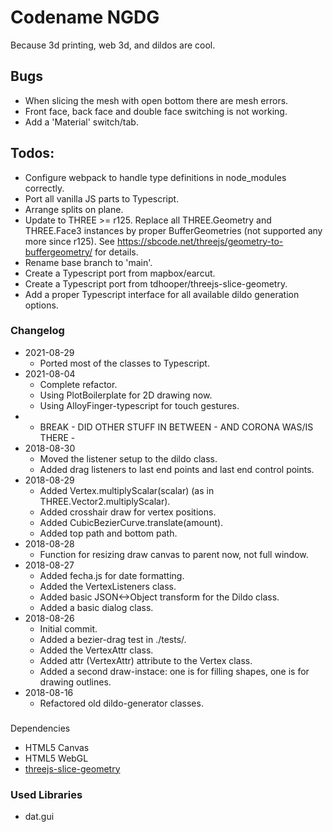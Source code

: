 # Codename NGDG

Because 3d printing, web 3d, and dildos are cool.

## Bugs

- When slicing the mesh with open bottom there are mesh errors.
- Front face, back face and double face switching is not working.
- Add a 'Material' switch/tab.

## Todos:

- Configure webpack to handle type definitions in node_modules correctly.
- Port all vanilla JS parts to Typescript.
- Arrange splits on plane.
- Update to THREE >= r125. Replace all THREE.Geometry and THREE.Face3 instances by proper BufferGeometries
  (not supported any more since r125). See https://sbcode.net/threejs/geometry-to-buffergeometry/ for details.
- Rename base branch to 'main'.
- Create a Typescript port from mapbox/earcut.
- Create a Typescript port from tdhooper/threejs-slice-geometry.
- Add a proper Typescript interface for all available dildo generation options.

### Changelog

- 2021-08-29
  - Ported most of the classes to Typescript.
- 2021-08-04
  - Complete refactor.
  - Using PlotBoilerplate for 2D drawing now.
  - Using AlloyFinger-typescript for touch gestures.
- - BREAK - DID OTHER STUFF IN BETWEEN - AND CORONA WAS/IS THERE -
- 2018-08-30
  - Moved the listener setup to the dildo class.
  - Added drag listeners to last end points and last end control points.
- 2018-08-29
  - Added Vertex.multiplyScalar(scalar) (as in THREE.Vector2.multiplyScalar).
  - Added crosshair draw for vertex positions.
  - Added CubicBezierCurve.translate(amount).
  - Added top path and bottom path.
- 2018-08-28
  - Function for resizing draw canvas to parent now, not full window.
- 2018-08-27
  - Added fecha.js for date formatting.
  - Added the VertexListeners class.
  - Added basic JSON<->Object transform for the Dildo class.
  - Added a basic dialog class.
- 2018-08-26
  - Initial commit.
  - Added a bezier-drag test in ./tests/.
  - Added the VertexAttr class.
  - Added attr (VertexAttr) attribute to the Vertex class.
  - Added a second draw-instace: one is for filling shapes, one is for drawing outlines.
- 2018-08-16
  - Refactored old dildo-generator classes.

###

Dependencies

- HTML5 Canvas
- HTML5 WebGL
- [threejs-slice-geometry](https://github.com/tdhooper/threejs-slice-geometry)

### Used Libraries

- dat.gui
